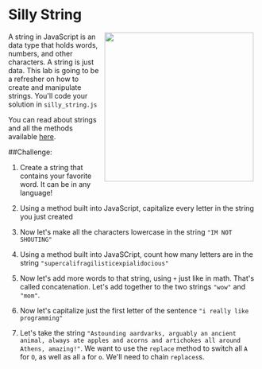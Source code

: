 # Silly String

<img src="https://s3.amazonaws.com/after-school-assets/silly-string.gif" align="right" hspace="10" width="300px">

A string in JavaScript is an data type that holds words, numbers, and other characters. A string is just data. This lab is going to be a refresher on how to create and manipulate strings. You'll code your solution in `silly_string.js`

You can read about strings and all the methods available [here](http://www.ruby-doc.org/core-2.1.1/String.html).


##Challenge:
1. Create a string that contains your favorite word. It can be in any language!

2. Using a method built into JavaScript, capitalize every letter in the string you just created

3. Now let's make all the characters lowercase in the string `"IM NOT SHOUTING"`

4. Using a method built into JavaSCript, count how many letters are in the string `"supercalifragilisticexpialidocious"`

5. Now let's add more words to that string, using `+` just like in math. That's called concatenation. Let's add together to the two strings `"wow"` and `"mom"`.

6. Now let's capitalize just the first letter of the sentence `"i really like programming"`

7. Let's take the string `"Astounding aardvarks, arguably an ancient animal, always ate apples and acorns and artichokes all around Athens, amazing!"`. We want to use the `replace` method to switch all `A` for `O`, as well as all `a` for `o`. We'll need to chain `replaces`s.



